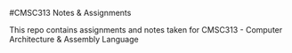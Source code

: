 #CMSC313 Notes & Assignments

This repo contains assignments and notes taken for CMSC313 - Computer Architecture & Assembly Language
